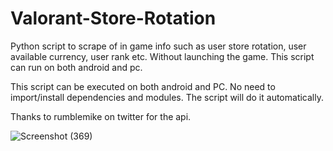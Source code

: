 # Valorant-Store-Rotation
Python script to scrape of in game info such as user store rotation, user available currency, user rank etc. Without launching the game. This script can run on both android and pc.


This script can be executed on both android and PC. No need to import/install dependencies and modules. The script will do it automatically.

Thanks to rumblemike on twitter for the api.

![Screenshot (369)](https://user-images.githubusercontent.com/90468474/132895253-cd450a71-6002-4ce0-8366-dd967c829159.png)

